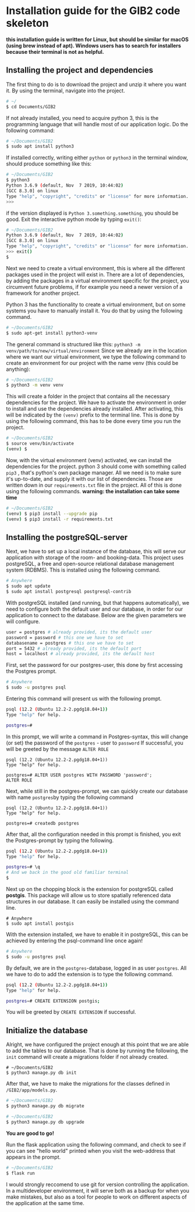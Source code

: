 # Installation guide for the GIB2 code skeleton

**this installation guide is written for Linux, but should be similar for macOS (using brew instead of apt). Windows users has to search for installers because their terminal is not as helpful.**

## Installing the project and dependencies
The first thing to do is to download the project and unzip it where you want it. By using the terminal, navigate into the project. 
```bash
# ~/
$ cd Documents/GIB2
```

If not already installed, you need to acquire python 3, this is the programming language that will handle most of our application logic. Do the following command:

```bash
# ~/Documents/GIB2
$ sudo apt install python3
```

If installed correctly, writing either `python` or `python3` in the terminal window, should produce something like this:

```bash
# ~/Documents/GIB2
$ python3
Python 3.6.9 (default, Nov  7 2019, 10:44:02) 
[GCC 8.3.0] on linux
Type "help", "copyright", "credits" or "license" for more information.
>>> 
```

if the version displayed is `Python 3.something.something`, you should be good. Exit the interactive python mode by typing `exit()`:

 ```bash
# ~/Documents/GIB2
Python 3.6.9 (default, Nov  7 2019, 10:44:02) 
[GCC 8.3.0] on linux
Type "help", "copyright", "credits" or "license" for more information.
>>> exit()
$
 ```

Next we need to create a virtual environment, this is where all the different packages used in the project will exist in. There are a lot of dependencies, by adding the packages in a virtual environment specific for the project, you circumvent future problems, if for example you need a newer version of a framework for another project.

Python 3 has the functionality to create a virtual environment, but on some systems you have to manually install it. You do that by using the following command.

```bash
# ~/Documents/GIB2
$ sudo apt-get install python3-venv
```

  The general command is structured like this: `python3 -m venv/path/to/new/virtual/environment`
Since we already are in the location where we want our virtual environment, we type the following command to create an environment for our project with the name venv (this could be anything):

```bash
# ~/Documents/GIB2
$ python3 -m venv venv
```

This will create a folder in the project that contains all the necessary dependencies for the project. We have to activate the environment in order to install and use the dependencies already installed. After activating, this will be indicated by the `(venv)` prefix to the terminal line. This is done by using the following command, this has to be done every time you run the project. 

```bash
# ~/Documents/GIB2
$ source venv/bin/activate
(venv) $
```

Now, with the virtual environment (venv) activated, we can install the dependencies for the project. python 3 should come with something called `pip3` , that's python's own package manager. All we need is to make sure it's up-to-date, and supply it with our list of dependencies. Those are written down in  our `requirements.txt` file in the project. All of this is done using the following commands. **warning: the installation can take some time** 

```bash 
# ~/Documents/GIB2
(venv) $ pip3 install --upgrade pip
(venv) $ pip3 install -r requirements.txt
```

## Installing the postgreSQL-server

Next, we have to set up a local instance of the database, this will serve our application with storage of the room- and booking-data. This project uses postgreSQL, a free and open-source relational database management system (RDBMS). This is installed using the following command.

```bash
# Anywhere
$ sudo apt update
$ sudo apt install postgresql postgresql-contrib
```

With postgreSQL installed (and running, but that happens automatically), we need to configure both the default user and our database, in order for our application to connect to the database. Below are the given parameters we will configure.

``` bash
user = postgres # already provided, its the default user
password = password # this one we have to set
databasename = postgres # this one we have to set
port = 5432 # already provided, its the default port
host = localhost # already provided, its the default host
```

First, set the password for our postgres-user, this done by first accessing the Postgres prompt.

```bash
# Anywhere
$ sudo -u postgres psql
```

Entering this command will present us with the following prompt.

```bash
psql (12.2 (Ubuntu 12.2-2.pgdg18.04+1))
Type "help" for help.

postgres=# 
```

In this prompt, we will write a command in Postgres-syntax, this will change (or set) the password of the `postgres` - user to `password` If successful, you will be greeted by the message `ALTER ROLE`

```
psql (12.2 (Ubuntu 12.2-2.pgdg18.04+1))
Type "help" for help.

postgres=# ALTER USER postgres WITH PASSWORD 'password';
ALTER ROLE
```

Next, while still in the postgres-prompt, we can quickly create our database with name `postgres`by typing the following command

```
psql (12.2 (Ubuntu 12.2-2.pgdg18.04+1))
Type "help" for help.

postgres=# createdb postgres
```

After that, all the configuration needed in this prompt is finished, you exit the Postgres-prompt by typing the following.

```bash
psql (12.2 (Ubuntu 12.2-2.pgdg18.04+1))
Type "help" for help.

postgres=# \q
# And we back in the good old familiar terminal
$ 
```

Next up on the chopping block is the extension for postgreSQL called **postgis**. This package will allow us to store spatially referenced data structures in our database. It can easily be installed using the command line. 

 ```
# Anywhere
$ sudo apt install postgis
 ```

With the extension installed, we have to enable it in postgreSQL, this can be achieved by entering the psql-command line once again! 

```bash
# Anywhere
$ sudo -u postgres psql
```

By default, we are in the `postgres`-database, logged in as user `postgres`. All we have to do to add the extension is to type the following command. 

```bash
psql (12.2 (Ubuntu 12.2-2.pgdg18.04+1))
Type "help" for help.

postgres=# CREATE EXTENSION postgis;
```

You will be greeted by  `CREATE EXTENSION` if successful. 

## Initialize the database

Alright, we have configured the project enough at this point that we are able to add the tables to our database. That is done by running the following, the `init` command will create a migrations folder if not already created. 

```
# ~/Documents/GIB2
$ python3 manage.py db init
```

After that, we have to make the migrations for the classes defined in `/GIB2/app/models.py`.

```bash
# ~/Documents/GIB2
$ python3 manage.py db migrate
```

```bash
# ~/Documents/GIB2
$ python3 manage.py db upgrade
```

**You are good to go!**

Run the flask application using the following command, and check to see if you can see "hello world" printed when you visit the web-address that appears in the prompt.  
```bash
# ~/Documents/GIB2
$ flask run
```

I would strongly reccomend to use git for version controlling the application. In a multideveloper environment, it will serve both as a backup for when you make mistakes, but also as a tool for people to work on different aspects of the application at the same time. 
























